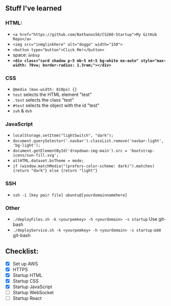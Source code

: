 ## Stuff I've learned
### HTML:
- ``<a href="https://github.com/Nathanos56/CS260-Startup">My GitHub Repo</a>``
- ``<img src="inmglinkhere" alt="doggo" width="150">``
- ``<button type="button">Click Me!</button>``
- space: ``&nbsp``
- **``<div class="card shadow p-5 mb-5 mt-5 bg-white mx-auto" style="max-width: 70vw; border-radius: 1.3rem;"></div>``**

### CSS
- ``@media (max-width: 810px) {}``
- ``test``   selects the HTML element "test"
- ``.test``  selects the class "test"
- ``#test``  selects the object with the id "test"
- ``svh`` & ``dvh``

### JavaScript
- ``localStorage.setItem("lightSwitch", "dark");``
- ``document.querySelector('.navbar').classList.remove('navbar-light', 'bg-light');``
- ``document.getElementById('dropdown-img-main').src = 'bootstrap-icons/sun-fill.svg';``
- ``allHTML.dataset.bsTheme = mode;``
- ``if (window.matchMedia("(prefers-color-scheme: dark)").matches) {return "dark"} else {return "light"}``

### SSH
- ``ssh -i [key pair file] ubuntu@[yourdomainnamehere]``
### Other
- ``./deployFiles.sh -k <yourpemkey> -h <yourdomain> -s startup``    Use git-bash
- ``./deployService.sh -k <yourpemkey> -h <yourdomain> -s startup``  use git-bash

## Checklist:
- [X] Set up AWS
- [X] HTTPS
- [X] Startup HTML
- [X] Startup CSS
- [X] Startup JavaScript
- [ ] Startup WebSocket
- [ ] Startup React
